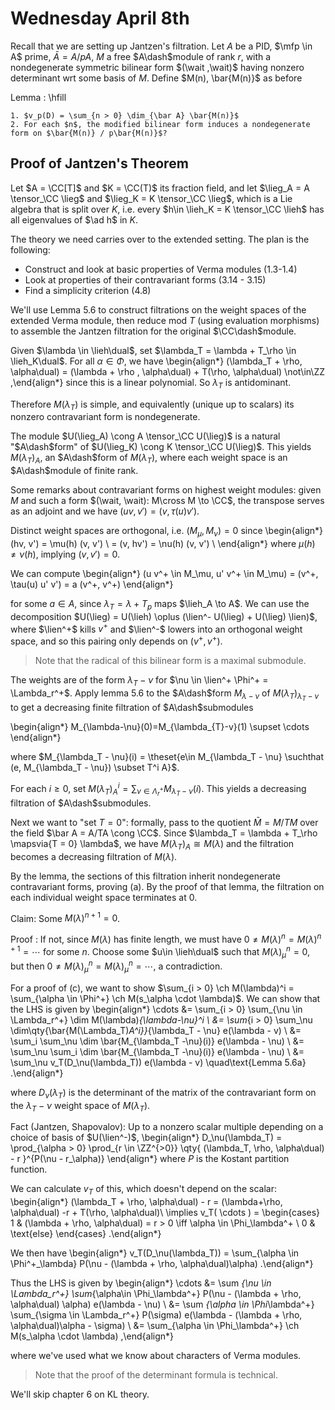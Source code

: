 # Wednesday April 8th

Recall that we are setting up Jantzen's filtration.
Let $A$ be a PID, $\mfp \in A$ prime, $\bar A = A/pA$, $M$ a free $A\dash$module of rank $r$, with a nondegenerate symmetric bilinear form $(\wait ,\wait)$ having nonzero determinant wrt some basis of $M$.
Define $M(n), \bar{M(n)}$ as before

Lemma
:   \hfill

    1. $v_p(D) = \sum_{n > 0} \dim_{\bar A} \bar{M(n)}$
    2. For each $n$, the modified bilinear form induces a nondegenerate form on $\bar{M(n)} / p\bar{M(n)}$?

## Proof of Jantzen's Theorem

Let $A = \CC[T]$ and $K = \CC(T)$ its fraction field, and let $\lieg_A = A \tensor_\CC \lieg$ and $\lieg_K = K \tensor_\CC \lieg$, which is a Lie algebra that is split over $K$, i.e. every $h\in \lieh_K = K \tensor_\CC \lieh$ has all eigenvalues of $\ad h$ in $K$.

The theory we need carries over to the extended setting.
The plan is the following:

- Construct and look at basic properties of Verma modules (1.3-1.4)
- Look at properties of their contravariant forms (3.14 - 3.15)
- Find a simplicity criterion (4.8)

We'll use Lemma 5.6 to construct filtrations on the weight spaces of the extended Verma module, then reduce mod $T$ (using evaluation morphisms) to assemble the Jantzen filtration for the original $\CC\dash$module.

Given $\lambda \in \lieh\dual$, set $\lambda_T = \lambda + T_\rho \in \lieh_K\dual$.
For all $\alpha\in \Phi$, we have
\begin{align*}
(\lambda_T  + \rho, \alpha\dual) =
(\lambda + \rho , \alpha\dual) + T(\rho, \alpha\dual) \not\in\ZZ
,\end{align*}
since this is a linear polynomial.
So $\lambda_T$ is antidominant.

Therefore $M(\lambda_T)$ is simple, and equivalently (unique up to scalars) its nonzero contravariant form is nondegenerate.

The module $U(\lieg_A) \cong A \tensor_\CC U(\lieg)$ is a natural "$A\dash$form" of $U(\lieg_K) \cong K \tensor_\CC U(\lieg)$.
This yields $M(\lambda_T)_A$, an $A\dash$form of $M(\lambda_T)$, where each weight space is an $A\dash$module of finite rank.

Some remarks about contravariant forms on highest weight modules: given $M$ and such a form $(\wait, \wait): M\cross M \to \CC$, the transpose serves as an adjoint and we have $(uv, v') = (v, \tau(u) v')$.

Distinct weight spaces are orthogonal, i.e. $(M_\mu, M_\nu) = 0$ since
\begin{align*}
(hv, v') = \mu(h) (v, v') \\
= (v, hv') = \nu(h) (v, v') \\
\end{align*}
where $\mu(h) \neq \nu(h)$, implying $(v, v') = 0$.

We can compute
\begin{align*}
(u v^+ \in M_\mu, u' v^+ \in M_\mu) = (v^+, \tau(u) u' v') = a (v^+, v^+)
\end{align*}

for some $a\in A$, since $\lambda_T = \lambda + T_p$ maps $\lieh_A \to A$.
We can use the decomposition $U(\lieg) = U(\lieh) \oplus (\lien^- U(\lieg) + U(\lieg) \lien)$, where $\lien^+$ kills $v^+$ and $\lien^-$ lowers into an orthogonal weight space, and so this pairing only depends on $(v^+, v^+)$.

> Note that the radical of this bilinear form is a maximal submodule.

The weights are of the form $\lambda_T - \nu$ for $\nu \in \lien^+ \Phi^+ = \Lambda_r^+$.
Apply lemma 5.6 to the $A\dash$form $M_{\lambda - \nu}$ of $M(\lambda_T)_{\lambda_T - \nu}$ to get a decreasing finite filtration of $A\dash$submodules

\begin{align*}
M_{\lambda-\nu}(0)=M_{\lambda_{T}-v}(1) \supset \cdots
\end{align*}

where $M_{\lambda_T - \nu}(i) = \theset{e\in M_{\lambda_T - \nu} \suchthat (e, M_{\lambda_T - \nu}) \subset     T^i A}$.

For each $i \geq 0$, set $M(\lambda_T)_A^i = \sum_{\nu \in \Lambda_r^+} M_{\lambda_T - \nu}(i)$.
This yields a decreasing filtration of $A\dash$submodules.

Next we want to "set $T=0$": formally, pass to the quotient $\bar M = M/TM$ over the field $\bar A = A/TA \cong \CC$.
Since $\lambda_T = \lambda + T_\rho \mapsvia{T = 0} \lambda$, we have $M(\lambda_T)_A \cong M(\lambda)$ and the filtration becomes a decreasing filtration of $M(\lambda)$.

By the lemma, the sections of this filtration inherit nondegenerate contravariant forms, proving (a).
By the proof of that lemma, the filtration on each individual weight space terminates at 0.

Claim:
Some $M(\lambda)^{n+1} = 0$.

Proof
:   If not, since $M(\lambda)$ has finite length, we must have $0 \neq M(\lambda)^n = M(\lambda)^{n+1} = \cdots$ for some $n$.
    Choose some $u\in \lieh\dual$ such that $M(\lambda)_\mu^n = 0$, but then $0 \neq M(\lambda)_\mu^n = M(\lambda)_\mu^n = \cdots$, a contradiction.

For a proof of (c), we want to show $\sum_{i > 0} \ch M(\lambda)^i = \sum_{\alpha \in \Phi^+} \ch M(s_\alpha \cdot \lambda)$.
We can show that the LHS is given by
\begin{align*}
\cdots
&= \sum_{i > 0} \sum_{\nu \in \Lambda_r^+} \dim M(\lambda)_{\lambda-\nu}^i \\
&= \sum_{i > 0} \sum_\nu \dim\qty{\bar{M(\Lambda_T)_A^i}}_{\lambda_T - \nu} e(\lambda - v) \\
&= \sum_i \sum_\nu \dim \bar{M_{\lambda_T -\nu}(i)} e(\lambda - \nu) \\
&= \sum_\nu \sum_i \dim \bar{M_{\lambda_T -\nu}(i)} e(\lambda - \nu) \\
&= \sum_\nu v_T(D_\nu(\lambda_T)) e(\lambda - v) \quad\text{Lemma 5.6a}
.\end{align*}

where $D_\nu(\lambda_T)$ is the determinant of the matrix of the contravariant form on the $\lambda_T - \nu$ weight space of $M(\lambda_T)$.

Fact (Jantzen, Shapovalov):
Up to a nonzero scalar multiple depending on a choice of basis of $U(\lien^-)$,
\begin{align*}
D_\nu(\lambda_T) = \prod_{\alpha > 0} \prod_{r \in \ZZ^{>0}} \qty{ (\lambda_T, \rho, \alpha\dual) - r  }^{P(\nu - r_\alpha)}
\end{align*}
where $P$ is the Kostant partition function.

We can calculate $v_T$ of this, which doesn't depend on the scalar:
\begin{align*}
(\lambda_T + \rho, \alpha\dual) - r = (\lambda+\rho, \alpha\dual) -r + T(\rho, \alpha\dual)\\
\implies v_T( \cdots ) =
\begin{cases}
1 & (\lambda + \rho, \alpha\dual) = r > 0 \iff \alpha \in \Phi_\lambda^+ \\
0 & \text{else}
\end{cases}
.\end{align*}

We then have
\begin{align*}
v_T(D_\nu(\lambda_T)) = \sum_{\alpha \in \Phi^+_\lambda} P(\nu - (\lambda + \rho, \alpha\dual)\alpha)
.\end{align*}

Thus the LHS is given by
\begin{align*}
\cdots
&= \sum _{\nu \in \Lambda_r^+} \sum_{\alpha\in \Phi_\lambda^+} P(\nu - (\lambda + \rho, \alpha\dual) \alpha) e(\lambda - \nu) \\
&= \sum _{\alpha \in \Phi_\lambda^+} \sum_{\sigma \in \Lambda_r^+} P(\sigma) e(\lambda - (\lambda + \rho, \alpha\dual)\alpha - \sigma) \\
&= \sum_{\alpha \in \Phi_\lambda^+} \ch M(s_\alpha \cdot \lambda)
,\end{align*}

where we've used what we know about characters of Verma modules.

> Note that the proof of the determinant formula is technical.

We'll skip chapter 6 on KL theory.

